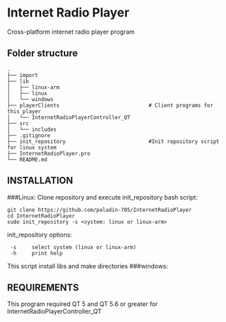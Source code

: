 Internet Radio Player
=========================
Cross-platform internet radio player program 

Folder structure
------------
    .
    ├── import
    ├── lib
    │   ├── linux-arm
    │   ├── linux
    │   └── windows
    ├── playerClients                             # Client programs for this player
    │   └── InternetRadioPlayerController_QT
    ├── src
    │   └── includes
    ├── .gitignore
    ├── init_repository                           #Init repository script for linux system
    ├── InternetRadioPlayer.pro
    └── README.md

INSTALLATION
------------
###Linux:
Clone repository and execute init_repository bash script: 
```shell
git clone https://github.com/paladin-705/InternetRadioPlayer
cd InternetRadioPlayer
sudo init_repository -s <system: linux or linux-arm>
```
init_repository options:

     -s		select system (linux or linux-arm)
     -h		print help
This script install libs and make directories
###windows:

REQUIREMENTS
------------
This program required QT 5 and QT 5.6 or greater for InternetRadioPlayerController_QT
